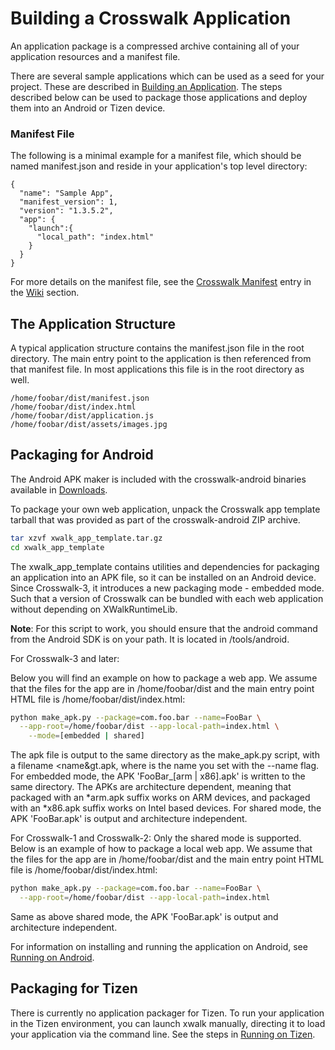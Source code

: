 # Building a Crosswalk Application
An application package is a compressed archive containing all of your application resources and a manifest file.

There are several sample applications which can be used as a seed for your project. These are described in [Building an Application](#documentation/getting_started/building_an_application). The steps described below can be used to package those applications and deploy them into an Android or Tizen device.

### Manifest File
The following is a minimal example for a manifest file, which should be named manifest.json and reside in your application's top level directory:
```
{
  "name": "Sample App",
  "manifest_version": 1,
  "version": "1.3.5.2",
  "app": {
    "launch":{
      "local_path": "index.html"
    }
  }
}
```
For more details on the manifest file, see the [Crosswalk Manifest](#wiki/Crosswalk-manifest) entry in the [Wiki](#wiki) section.

## The Application Structure
A typical application structure contains the manifest.json file in the root directory. The main entry point to the application is then referenced from that manifest file. In most applications this file is in the root directory as well.
```
/home/foobar/dist/manifest.json
/home/foobar/dist/index.html
/home/foobar/dist/application.js
/home/foobar/dist/assets/images.jpg
```
## Packaging for Android
The Android APK maker is included with the crosswalk-android binaries available in [Downloads](#documentation/downloads).

To package your own web application, unpack the Crosswalk app template tarball that was provided as part of the crosswalk-android ZIP archive.
```sh
tar xzvf xwalk_app_template.tar.gz
cd xwalk_app_template
```
The xwalk_app_template contains utilities and dependencies for packaging an application into an APK file, so it can be installed on an Android device.
Since Crosswalk-3, it introduces a new packaging mode - embedded mode. Such that a version of Crosswalk can be bundled with each web application without depending on XWalkRuntimeLib.

**Note**: For this script to work, you should ensure that the android command from the Android SDK is on your path. It is located in <Android SDK location>/tools/android.

For Crosswalk-3 and later:

Below you will find an example on how to package a web app. We assume that the files for the app are in /home/foobar/dist and the main entry point HTML file is /home/foobar/dist/index.html:
```sh
python make_apk.py --package=com.foo.bar --name=FooBar \
  --app-root=/home/foobar/dist --app-local-path=index.html \
    --mode=[embedded | shared]
```
The apk file is output to the same directory as the make_apk.py script, with a filename <name&gt.apk, where <name> is the name you set with the --name flag.
For embedded mode, the APK 'FooBar_[arm | x86].apk' is written to the same directory. The APKs are architecture dependent, meaning that packaged with an *arm.apk suffix works on ARM devices, and packaged with an *x86.apk suffix works on Intel based devices.
For shared mode, the APK 'FooBar.apk' is output and architecture independent.

For Crosswalk-1 and Crosswalk-2:
Only the shared mode is supported. Below is an example of how to package a local web app. We assume that the files for the app are in /home/foobar/dist and the main entry point HTML file is /home/foobar/dist/index.html:
```sh
python make_apk.py --package=com.foo.bar --name=FooBar \
  --app-root=/home/foobar/dist --app-local-path=index.html
```
Same as above shared mode, the APK 'FooBar.apk' is output and architecture independent.

For information on installing and running the application on Android,
see
 [Running on 
Android](#documentation/getting_started/running_an_application/running-on-android).

## Packaging for Tizen
There is currently no application packager for Tizen. To run your 
application in the Tizen environment, you can launch xwalk manually, 
directing it to load your application via the command line. See the 
steps in
 [Running on 
Tizen](#documentation/getting_started/running_an_application/running-on-tizen).
